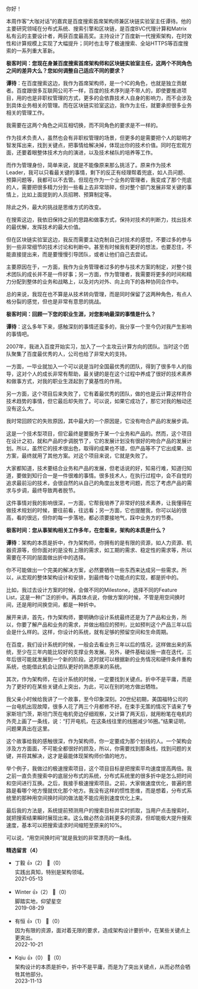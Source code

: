 你好！

本周作客“大咖对话”的嘉宾是百度搜索首席架构师兼区块链实验室主任谭待。他的主要研究领域在分布式系统、搜索引擎和区块链，是百度BVC代理计算和Matrix私有云的主要设计者，两获百度最高奖。主持设计了百度新一代搜索架构，在时效性和计算规模上实现了大幅提升；同时也主导了极速搜索、全站HTTPS等百度搜索的一系列重大革新。

**极客时间：您现在身兼百度搜索首席架构师和区块链实验室主任，这两个不同角色之间的差异大么？您如何调整自己适应不同的要求？**

**谭待**：在百度搜索这边，我作为首席架构师，是一个IC的角色，也就是独立贡献者。百度跟很多互联网公司不一样，百度的技术序列是不带人的，即使要推进项目，用的也是非职权管理的方式，更多的会依靠技术人自身的影响力，而不会涉及到具体业务相关的管理。而在区块链实验室这边，我作为主任，就要承担很多业务相关的管理工作。

我需要在这两个角色之间互相切换，而不同角色的要求是不一样的。

作为技术负责人，虽然也会有非职权管理的场景，但更多的是需要把个人的聪明才智发挥出来，找到关键点，把事情给解决掉，体现出你的技术价值。同时在宏观方面，还要着眼整体技术方向的演进，以及技术梯队的培养等工作。

而作为管理身份，简单来说，就是不能像原来那么挑活了。原来作为技术Leader，我可以只看最关键的事情，剩下的反正有经理帮着兜底，如人员问题、预算问题等，我都可以不去管。但现在作为一个业务的管理者，我变成了那个兜底的人，需要把很多精力分到一些看上去非常琐碎，但对整个部门发展非常关键的事情上，比如上面提到的人员招聘、预算制定等。

除此之外，最大的挑战是思维方式的改变。

在搜索这边，我依旧保持之前的思路和做事方式，保持对技术的判断力，找出技术的最优解，发挥技术的最大价值。

但在区块链实验室这边，我反而需要主动克制自己对技术的感觉，不要过多的参与到一些非常细节的技术讨论和判断中。甚至有时候我有更好的想法，也要忍住，不能直接提出来，而是要慢慢引导团队，或者让他们自己去尝试。

主要原因在于，一方面，我作为业务管理者过多的参与技术方案的制定，对整个技术团队的成长并不是一件好事；另一方面，作为管理者，我需要将更多的时间和精力分配到整体的业务和战略上，以及对内对外、向上向下的各种协同合作中。

总的来说，我现在也不算是从技术转向管理，而是同时保留了这两种角色，有点人格分裂的感觉，但也是非常有意思的挑战。

**极客时间：回顾一下您的职业生涯，对您影响最深的事情是什么？**

**谭待**：这么多年下来，感触深刻的事情还蛮多的，我分享一个至今仍对我产生影响的事情吧。

2007年，我进入百度开始实习，加入了一个主攻云计算方向的团队。当时这个团队聚集了百度最优秀的人，公司也给了非常大的支持。

一方面，一毕业就加入一个可以说是当时全国最优秀的团队，得到了很多牛人的指导，这对个人的成长非常有帮助，最关键的是在这个过程中养成了很好的技术素养和做事方式，对我的职业生涯起到了奠基性的作用。

另一方面，这个项目后来失败了，它有着最优秀的团队，做的也是云计算这样符合技术趋势的事情，但它最后却失败了。可以说，如果它成功了，那它对我的触动还没有这么大。

我时常回顾它的失败原因，其中最大的一个原因是，它没有吻合产品的发展步调。

这是一个技术型项目，但它最终是要服务于某一个业务和产品的。然而，这个项目在设计之初，就和产品的步调脱节了，它的发展计划没有很好的吻合产品的发展计划。所以，虽然它的技术很出色，取得的成果也不错，但产品等不了它出成果、出方案，最终就用了其他方案。对这个项目来说，它就是失败了。

大家都知道，技术要结合业务和产品的发展，但老话说的好，知易行难，知道归知道，要做到知行合一是一件很难的事情。很多技术人，在执行过程中，会不自觉的追求最前沿的技术，会很自然的从自己的角度出发思考问题，而忘了考虑产品的需求与步调，最终导致两者脱节。

这件事情对我的影响很深，一方面，它帮我培养了非常好的技术素养，让我懂得在做技术规划的时候，要往前看，往远看；另一方面，它也提醒我，你可以站的很高，看的很远，但你的每一步落地，都必须要接地气，踩中业务方的节奏。

**极客时间：您从事架构相关工作多年，在您看来，架构的本质是什么？**

**谭待**：架构的本质是折中，作为架构师，你拥有的是有限的资源，如人力资源、机器资源等，但你面对的是没有上限的需求，如工期的需求、稳定性的需求等，所以需要在不同的层面做出折中的选择。

你不可能做出一个完美的解决方案，必然要牺牲一些东西来达成另一些需求。所以，从宏观的整体架构设计和安排，到最终每个功能点的实现，都是折中的。

比如，我过去设计方案的时候，会做不同的Milestone，选择不同的Feature List，这是一种广泛的折中。再具体点说，你做方案的时候，不管是用空间换时间，还是用时间换空间，都是一种折中。

展开来讲，首先，作为架构师，要明确你设计系统最终还是为了产品和业务，所以，你要了解产品和业务的需求，并做出相应的预判，比如预判这个产品三年以后会是什么样的。这样，你设计的系统，就有足够的预留空间和生命周期。

在百度，我们设计系统的时候，一般会去看业务三年以后的情况，这样做出来的系统，至少在三年内能比较好的支撑业务发展。另外，硬件基础设施一直在迭代，三年后很可能就发展到一个新的阶段。这时就可以根据新的业务情况和硬件条件重构系统，也能借此机会让团队更好的熟悉原来的系统。

其次，作为架构师，在设计系统的时候，一定要找到关键点。折中不是平庸，而是为了更好的在某些关键点上突出，为此，可以在别的地方做出牺牲。

我父亲小时候给我讲了一个故事，至今印象深刻。20世纪初期，美国福特公司的一台电机出现故障，很多人花了两三个月都修不好。在束手无策的情况下请来了专家斯坦门茨，斯坦门茨在电机旁边仔细观察，又计算了两天后，就用粉笔在电机的外壳上画了一条线，说：“打开电机，在这条线往里的线圈减少16圈。”结果证明，问题果真出在这里。

这个故事给我的感触很深，作为架构师，你一定要成为那个划线的人。一个架构会涉及方方面面，不可能全都很好的顾及，所以，你需要找到那条线，找到问题的关键，并将其解决，这才是最能体现架构师价值的地方。

举个例子，我做过的极速搜索项目，这个项目目标是把搜索平均速度提高两倍。我之前一直负责搜索中的底层分布式的系统，分布式系统里的很多折中是怎么把时间和空间进行互换。之后，我接手极速搜索项目。之前，大家做速度优化，普遍的思路是看哪个地方慢就优化那个地方。我没有这样的惯性思维，而是想着，分布式系统里的那种用空间换时间的做法能不能应用到速度优化上来。

最后我的方法是，系统提前预测用户的搜索目标并实时抓取，当用户点击搜索时，就把搜索结果瞬时展现出来。这么做必然会消耗更多的资源，但却能极大提升搜索速度，基本可以把搜索请求时间缩短至原来的10%。

可以说，“用空间换时间”就是我划的非常漂亮的一条线。
<div><strong>精选留言（4）</strong></div><ul>
<li><span>丁毅</span> 👍（2） 💬（0）<div>实践出真知，特别是架构领域。</div>2021-05-13</li><br/><li><span>Winter</span> 👍（2） 💬（0）<div>脚踏实地，仰望星空</div>2019-08-29</li><br/><li><span>有恒</span> 👍（1） 💬（0）<div>因为有限的资源，面对着无限的要求，造成架构设计要折中，在某些关键点上更突出。</div>2022-10-21</li><br/><li><span>Kqiu</span> 👍（0） 💬（0）<div>架构设计的本质是折中，折中不是平庸，而是为了突出关键点，从而必然会牺牲其他部分。</div>2023-11-13</li><br/>
</ul>